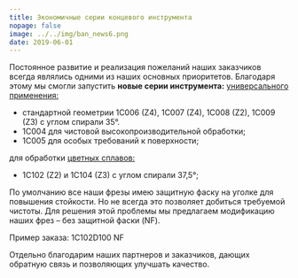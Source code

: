```yaml
---
title: Экономичные серии концевого инструмента
nopage: false
image: ../../img/ban_news6.png
date: 2019-06-01
---
```

Постоянное развитие и реализация пожеланий наших заказчиков всегда являлись одними из наших основных приоритетов. Благодаря этому мы смогли запустить **новые серии инструмента:** [универсального применения:](/catalog/end-mills/category/steel-carbon/)

* стандартной геометрии 1C006 (Z4), 1C007 (Z4), 1C008 (Z2), 1C009 (Z3) с углом спирали 35°. 
* 1C004 для чистовой высокопроизводительной обработки;
* 1C005 для особых требований к поверхности;  

для обработки [цветных сплавов:](/catalog/end-mills/category/non-ferrous-alloys/)

* 1C102 (Z2) и 1C104 (Z3) с углом спирали 37,5°;

По умолчанию все наши фрезы имею защитную фаску на уголке для повышения стойкости. Но не всегда это позволяет добиться требуемой чистоты. Для решения этой проблемы мы предлагаем модификацию наших фрез – без защитной фаски (NF).  

Пример заказа: 1C102D100 NF

<p class="lead">Отдельно благодарим наших партнеров и заказчиков, дающих обратную связь и позволяющих улучшать качество.</p>

